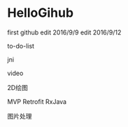 # HelloGihub
first github
edit 2016/9/9
edit 2016/9/12

to-do-list

jni

video

2D绘图

MVP Retrofit RxJava

图片处理

